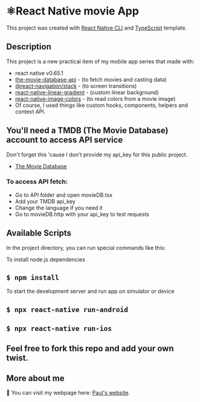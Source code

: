 # ⚛️React Native movie App

This project was created with [React Native CLI](https://reactnative.dev/) and [TypeScript](https://www.typescriptlang.org/) template.

## Description
This project is a new practical item of my mobile app series that made with:
 - react native v0.65.1
 - [the-movie-database-api](https://www.themoviedb.org/) - (to fetch movies and casting data)
 - [@react-navigation/stack](https://reactnavigation.org/docs/stack-navigator/) - (to screen transitions)
 - [react-native-linear-gradient](https://github.com/react-native-linear-gradient/react-native-linear-gradient) - (custom linear background)
 - [react-native-image-colors](https://github.com/osamaqarem/react-native-image-colors) - (to read colors from a movie image)
 - Of course, I used things like custom hooks, components, helpers and context API. 

## You'll need a TMDB (The Movie Database) account to access API service
Don't forget this 'cause I don't provide my api_key for this public project.
  - [The Movie Database](https://www.themoviedb.org/)

### To access API fetch: 
- Go to API folder and open movieDB.tsx
- Add your TMDB api_key
- Change the language if you need it
- Go to movieDB.http with your api_key to test requests 

## Available Scripts

In the project directory, you can run special commands like this:

To install node.js dependencies 
## `$ npm install`

To start the development server and run app on simulator or device
## `$ npx react-native run-android`

## `$ npx react-native run-ios`


## Feel free to fork this repo and add your own twist.


## More about me

👋 You can visit my webpage here: [Paul's website](https://paul-teran.com/).

